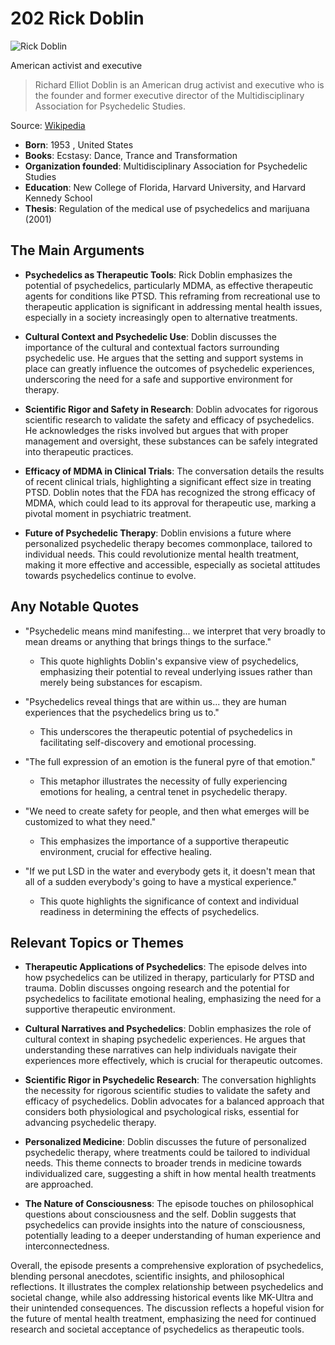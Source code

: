 # 202 Rick Doblin


![Rick Doblin](https://encrypted-tbn0.gstatic.com/images?q=tbn:ANd9GcQ6H-nP4biDm8LsJDCSPU3P3bdjhu1mTvHANmy3XJ4Z-ckRX7BATUu14g&s=0)

American activist and executive

> Richard Elliot Doblin is an American drug activist and executive who is the founder and former executive director of the Multidisciplinary Association for Psychedelic Studies.

Source: [Wikipedia](https://en.wikipedia.org/wiki/Rick_Doblin)

- **Born**: 1953 , United States
- **Books**: Ecstasy: Dance, Trance and Transformation
- **Organization founded**: Multidisciplinary Association for Psychedelic Studies
- **Education**: New College of Florida, Harvard University, and Harvard Kennedy School
- **Thesis**: Regulation of the medical use of psychedelics and marijuana (2001)


## The Main Arguments

- **Psychedelics as Therapeutic Tools**: Rick Doblin emphasizes the potential of psychedelics, particularly MDMA, as effective therapeutic agents for conditions like PTSD. This reframing from recreational use to therapeutic application is significant in addressing mental health issues, especially in a society increasingly open to alternative treatments.

- **Cultural Context and Psychedelic Use**: Doblin discusses the importance of the cultural and contextual factors surrounding psychedelic use. He argues that the setting and support systems in place can greatly influence the outcomes of psychedelic experiences, underscoring the need for a safe and supportive environment for therapy.

- **Scientific Rigor and Safety in Research**: Doblin advocates for rigorous scientific research to validate the safety and efficacy of psychedelics. He acknowledges the risks involved but argues that with proper management and oversight, these substances can be safely integrated into therapeutic practices.

- **Efficacy of MDMA in Clinical Trials**: The conversation details the results of recent clinical trials, highlighting a significant effect size in treating PTSD. Doblin notes that the FDA has recognized the strong efficacy of MDMA, which could lead to its approval for therapeutic use, marking a pivotal moment in psychiatric treatment.

- **Future of Psychedelic Therapy**: Doblin envisions a future where personalized psychedelic therapy becomes commonplace, tailored to individual needs. This could revolutionize mental health treatment, making it more effective and accessible, especially as societal attitudes towards psychedelics continue to evolve.

## Any Notable Quotes

- "Psychedelic means mind manifesting... we interpret that very broadly to mean dreams or anything that brings things to the surface."
  - This quote highlights Doblin's expansive view of psychedelics, emphasizing their potential to reveal underlying issues rather than merely being substances for escapism.

- "Psychedelics reveal things that are within us... they are human experiences that the psychedelics bring us to."
  - This underscores the therapeutic potential of psychedelics in facilitating self-discovery and emotional processing.

- "The full expression of an emotion is the funeral pyre of that emotion."
  - This metaphor illustrates the necessity of fully experiencing emotions for healing, a central tenet in psychedelic therapy.

- "We need to create safety for people, and then what emerges will be customized to what they need."
  - This emphasizes the importance of a supportive therapeutic environment, crucial for effective healing.

- "If we put LSD in the water and everybody gets it, it doesn't mean that all of a sudden everybody's going to have a mystical experience."
  - This quote highlights the significance of context and individual readiness in determining the effects of psychedelics.

## Relevant Topics or Themes

- **Therapeutic Applications of Psychedelics**: The episode delves into how psychedelics can be utilized in therapy, particularly for PTSD and trauma. Doblin discusses ongoing research and the potential for psychedelics to facilitate emotional healing, emphasizing the need for a supportive therapeutic environment.

- **Cultural Narratives and Psychedelics**: Doblin emphasizes the role of cultural context in shaping psychedelic experiences. He argues that understanding these narratives can help individuals navigate their experiences more effectively, which is crucial for therapeutic outcomes.

- **Scientific Rigor in Psychedelic Research**: The conversation highlights the necessity for rigorous scientific studies to validate the safety and efficacy of psychedelics. Doblin advocates for a balanced approach that considers both physiological and psychological risks, essential for advancing psychedelic therapy.

- **Personalized Medicine**: Doblin discusses the future of personalized psychedelic therapy, where treatments could be tailored to individual needs. This theme connects to broader trends in medicine towards individualized care, suggesting a shift in how mental health treatments are approached.

- **The Nature of Consciousness**: The episode touches on philosophical questions about consciousness and the self. Doblin suggests that psychedelics can provide insights into the nature of consciousness, potentially leading to a deeper understanding of human experience and interconnectedness.

Overall, the episode presents a comprehensive exploration of psychedelics, blending personal anecdotes, scientific insights, and philosophical reflections. It illustrates the complex relationship between psychedelics and societal change, while also addressing historical events like MK-Ultra and their unintended consequences. The discussion reflects a hopeful vision for the future of mental health treatment, emphasizing the need for continued research and societal acceptance of psychedelics as therapeutic tools.